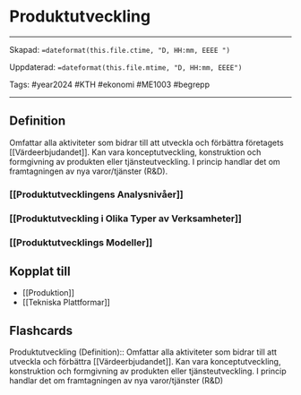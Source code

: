 # Produktutveckling

---
Skapad: `=dateformat(this.file.ctime, "D, HH:mm, EEEE ")`

Uppdaterad: `=dateformat(this.file.mtime, "D, HH:mm, EEEE")`

Tags: #year2024 #KTH #ekonomi #ME1003 #begrepp

---

## Definition

Omfattar alla aktiviteter som bidrar till att utveckla och förbättra företagets [[Värdeerbjudandet]]. Kan vara konceptutveckling, konstruktion och formgivning av produkten eller tjänsteutveckling. I princip handlar det om framtagningen av nya varor/tjänster (R&D).

### [[Produktutvecklingens Analysnivåer]]

### [[Produktutveckling i Olika Typer av Verksamheter]]

### [[Produktutvecklings Modeller]]

## Kopplat till

- [[Produktion]]
- [[Tekniska Plattformar]]

## Flashcards

Produktutveckling (Definition):: Omfattar alla aktiviteter som bidrar till att utveckla och förbättra [[Värdeerbjudandet]]. Kan vara konceptutveckling, konstruktion och formgivning av produkten eller tjänsteutveckling. I princip handlar det om framtagningen av nya varor/tjänster (R&D)
<!--SR:!2024-02-14,5,210!2024-03-09,3,266-->
